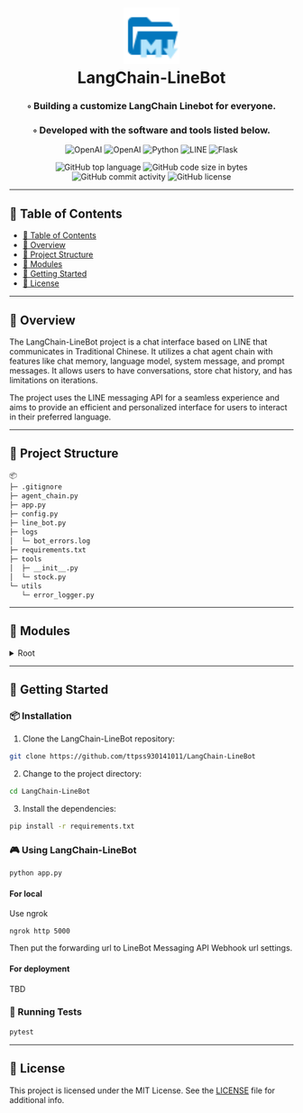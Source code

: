 <div align="center">
<h1 align="center">
<img src="https://raw.githubusercontent.com/PKief/vscode-material-icon-theme/ec559a9f6bfd399b82bb44393651661b08aaf7ba/icons/folder-markdown-open.svg" width="100" />
<br>LangChain-LineBot
</h1>
<h3>◦ Building a customize LangChain Linebot for everyone.</h3>
<h3>◦ Developed with the software and tools listed below.</h3>

<p align="center">
<img src="https://img.shields.io/badge/OpenAI-412991.svg?style&logo=OpenAI&logoColor=white" alt="OpenAI" />
<img src="https://img.shields.io/badge/LangChain-FFFFFF.svg?style&logo=LangChain&logoColor=white" alt="OpenAI" />
<img src="https://img.shields.io/badge/Python-3776AB.svg?style&logo=Python&logoColor=white" alt="Python" />
<img src="https://img.shields.io/badge/LINE-00C300.svg?style&logo=LINE&logoColor=white" alt="LINE" />
<img src="https://img.shields.io/badge/Flask-000000.svg?style&logo=Flask&logoColor=white" alt="Flask" />
</p>
<img src="https://img.shields.io/github/languages/top/ttpss930141011/LangChain-LineBot?style&color=5D6D7E" alt="GitHub top language" />
<img src="https://img.shields.io/github/languages/code-size/ttpss930141011/LangChain-LineBot?style&color=5D6D7E" alt="GitHub code size in bytes" />
<img src="https://img.shields.io/github/commit-activity/m/ttpss930141011/LangChain-LineBot?style&color=5D6D7E" alt="GitHub commit activity" />
<img src="https://img.shields.io/github/license/ttpss930141011/LangChain-LineBot?style&color=5D6D7E" alt="GitHub license" />
</div>

---

## 📒 Table of Contents
- [📒 Table of Contents](#-table-of-contents)
- [📍 Overview](#-overview)
- [📂 Project Structure](#project-structure)
- [🧩 Modules](#modules)
- [🚀 Getting Started](#-getting-started)
- [📄 License](#-license)

---


## 📍 Overview

The LangChain-LineBot project is a chat interface based on LINE that communicates in Traditional Chinese. It utilizes a chat agent chain with features like chat memory, language model, system message, and prompt messages. It allows users to have conversations, store chat history, and has limitations on iterations. 

The project uses the LINE messaging API for a seamless experience and aims to provide an efficient and personalized interface for users to interact in their preferred language.

---


## 📂 Project Structure

```
📦 
├─ .gitignore
├─ agent_chain.py
├─ app.py
├─ config.py
├─ line_bot.py
├─ logs
│  └─ bot_errors.log
├─ requirements.txt
├─ tools
│  ├─ __init__.py
│  └─ stock.py
└─ utils
   └─ error_logger.py
```


---

## 🧩 Modules

<details closed><summary>Root</summary>

| File                                                                                                   | Summary                                                                                                                                                                                                                                                                                                                                                                                                         |
| ---                                                                                                    | ---                                                                                                                                                                                                                                                                                                                                                                                                             |
| [agent_chain.py](https://github.com/ttpss930141011/LangChain-LineBot/blob/main/agent_chain.py)         | The code initializes LangChain services by creating a chat agent chain. This chain consists of a chat memory, a language model, a system message, and prompt messages. The agent chain is responsible for handling chat conversations, using tools when needed, and providing responses in Traditional Chinese. The code allows for storing chat history and limits the number of iterations in a conversation. |
| [app.py](https://github.com/ttpss930141011/LangChain-LineBot/blob/main/app.py)                         | This code defines a Flask server that acts as the backend for a LINE bot. It handles incoming callbacks and routes them to a handler. It also includes error handling for 404 and 500 errors. The server runs on a specified port and can be run in debug mode if required.                                                                                                                                     |
| [config.py](https://github.com/ttpss930141011/LangChain-LineBot/blob/main/config.py)                   | This code loads environment variables and assigns them to corresponding variables to be used in the application.                                                                                                                                                                                                                                                                                                |
| [line_bot.py](https://github.com/ttpss930141011/LangChain-LineBot/blob/main/line_bot.py)               | The code sets up a Line Bot webhook handler and configuration for channel access. It creates an agent chain dictionary to keep track of user sessions. It handles text and file messages received through the Line Bot webhook. It creates an agent chain for each user session and sends a reply message based on the user input, using the Line Bot messaging API.                                                                                                                                                                                                     |
| [error_logger.py](https://github.com/ttpss930141011/LangChain-LineBot/blob/main/utils\error_logger.py) | This code sets up error logging functionality. It configures a logger for recording errors and defines a file handler to write errors to a log file. It also creates a formatter to format the log entries and adds the handler to the logger. The purpose is to capture and store all error messages.                                                                                                          |

</details>

---

## 🚀 Getting Started

### 📦 Installation

1. Clone the LangChain-LineBot repository:
```sh
git clone https://github.com/ttpss930141011/LangChain-LineBot
```

2. Change to the project directory:
```sh
cd LangChain-LineBot
```

3. Install the dependencies:
```sh
pip install -r requirements.txt
```



### 🎮 Using LangChain-LineBot

```sh
python app.py
```

#### For local

Use ngrok

```
ngrok http 5000
```

Then put the forwarding url to LineBot Messaging API Webhook url settings.

#### For deployment

TBD

### 🧪 Running Tests
```sh
pytest
```

---

## 📄 License

This project is licensed under the MIT License. See the [LICENSE](https://docs.github.com/en/communities/setting-up-your-project-for-healthy-contributions/adding-a-license-to-a-repository) file for additional info.
